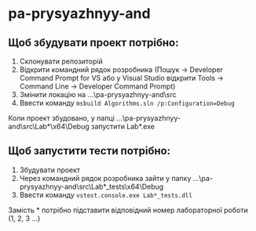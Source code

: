 # pa-prysyazhnyy-and

## Щоб збудувати проект потрібно:
1) Склонувати репозиторій
2) Відкрити командний рядок розробника (Пошук -> Developer Command Prompt for VS або у Visual Studio відкрити Tools -> Command Line -> Developer Command Prompt)
3) Змінити локацію на ...\pa-prysyazhnyy-and\src
4) Ввести команду `msbuild Algorithms.sln /p:Configuration=Debug`

Коли проект збудовано, у папці ...\pa-prysyazhnyy-and\src\Lab*\x64\Debug запустити Lab*.exe

## Щоб запустити тести потрібно:
1) Збудувати проект
2) Через командний рядок розробника зайти у папку ...\pa-prysyazhnyy-and\src\Lab*_tests\x64\Debug
3) Ввести команду `vstest.console.exe Lab*_tests.dll`

Замість * потрібно підставити відповідний номер лабораторної роботи (1, 2, 3 ...)
